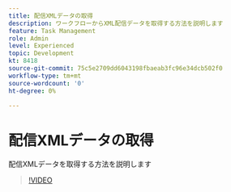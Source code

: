 ```yaml
---
title: 配信XMLデータの取得
description: ワークフローからXML配信データを取得する方法を説明します
feature: Task Management
role: Admin
level: Experienced
topic: Development
kt: 8418
source-git-commit: 75c5e2709dd6043198fbaeab3fc96e34dcb502f0
workflow-type: tm+mt
source-wordcount: '0'
ht-degree: 0%

---
```



# 配信XMLデータの取得

配信XMLデータを取得する方法を説明します

>[!VIDEO](https://video.tv.adobe.com/v/335949?quality=12)
